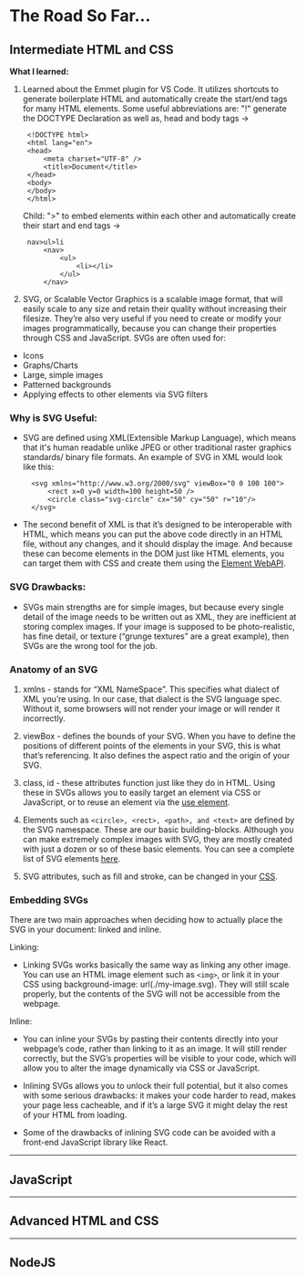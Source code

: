 # The Road So Far...


## Intermediate HTML and CSS 
   **What I learned:**

1. Learned about the Emmet plugin for VS Code. 
It utilizes shortcuts to generate boilerplate HTML and automatically create the start/end tags for many HTML elements. 
Some useful abbreviations are: 
    "!" generate the DOCTYPE Declaration as well as, head and body tags ->

        <!DOCTYPE html>
        <html lang="en">
        <head>
            <meta charset="UTF-8" />
            <title>Document</title>
        </head>
        <body> 
        </body>
        </html>

    Child: ">" to embed elements within each other and automatically create their start and end tags -> 

        nav>ul>li
            <nav>
                <ul>
                    <li></li>
                </ul>
            </nav> 


2. SVG, or Scalable Vector Graphics is a scalable image format, that will easily scale to any size and retain their quality without increasing their filesize. They’re also very useful if you need to create or modify your images programmatically, because you can change their properties through CSS and JavaScript.
    SVGs are often used for:
- Icons
- Graphs/Charts
- Large, simple images
- Patterned backgrounds
- Applying effects to other elements via SVG filters

### Why is SVG Useful:
- SVG are defined using XML(Extensible Markup Language), which means that it's human readable unlike JPEG or other traditional raster graphics standards/ binary file formats. An example of SVG in XML would look like this:  

        <svg xmlns="http://www.w3.org/2000/svg" viewBox="0 0 100 100">
            <rect x=0 y=0 width=100 height=50 />
            <circle class="svg-circle" cx="50" cy="50" r="10"/>
        </svg>
    

- The second benefit of XML is that it’s designed to be interoperable with HTML, which means you can put the above code directly in an HTML file, without any changes, and it should display the image. And because these can become elements in the DOM just like HTML elements, you can target them with CSS and create them using the [Element WebAPI](https://developer.mozilla.org/en-US/docs/Web/API/Element).

### SVG Drawbacks: 
- SVGs main strengths are for simple images, but because every single detail of the image needs to be written out as XML, they are inefficient at storing complex images. If your image is supposed to be photo-realistic, has fine detail, or texture (“grunge textures” are a great example), then SVGs are the wrong tool for the job. 

### Anatomy of an SVG
1. xmlns - stands for “XML NameSpace”. This specifies what dialect of XML you’re using. In our case, that dialect is the SVG language spec. Without it, some browsers will not render your image or will render it incorrectly.

2. viewBox - defines the bounds of your SVG. When you have to define the positions of different points of the elements in your SVG, this is what that’s referencing. It also defines the aspect ratio and the origin of your SVG.

3. class, id - these attributes function just like they do in HTML. Using these in SVGs allows you to easily target an element via CSS or JavaScript, or to reuse an element via the [use element](https://developer.mozilla.org/en-US/docs/Web/SVG/Element/use).

4. Elements such as `<circle>, <rect>, <path>, and <text>` are defined by the SVG namespace. These are our basic building-blocks. Although you can make extremely complex images with SVG, they are mostly created with just a dozen or so of these basic elements. You can see a complete list of SVG elements [here](https://developer.mozilla.org/en-US/docs/Web/SVG/Element).

5. SVG attributes, such as fill and stroke, can be changed in your [CSS](https://css-tricks.com/svg-properties-and-css/).


### Embedding SVGs
There are two main approaches when deciding how to actually place the SVG in your document: linked and inline.

Linking:
- Linking SVGs works basically the same way as linking any other image. You can use an HTML image element such as `<img>`, or link it in your CSS using background-image: url(./my-image.svg). They will still scale properly, but the contents of the SVG will not be accessible from the webpage.

Inline:
- You can inline your SVGs by pasting their contents directly into your webpage’s code, rather than linking to it as an image. It will still render correctly, but the SVG’s properties will be visible to your code, which will allow you to alter the image dynamically via CSS or JavaScript.

- Inlining SVGs allows you to unlock their full potential, but it also comes with some serious drawbacks: it makes your code harder to read, makes your page less cacheable, and if it’s a large SVG it might delay the rest of your HTML from loading.

- Some of the drawbacks of inlining SVG code can be avoided with a front-end JavaScript library like React.



---
## JavaScript 



---
## Advanced HTML and CSS 


---
## NodeJS

